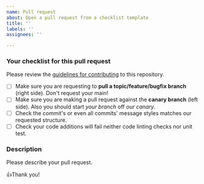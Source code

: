 ```yaml
---
name: Pull request
about: Open a pull request from a checklist template
title: ''
labels: ''
assignees: ''

---
```


### Your checklist for this pull request
Please review the [guidelines for contributing](../../CONTRIBUTING.md) to this repository.

- [ ] Make sure you are requesting to **pull a topic/feature/bugfix branch** (right side). Don't request your main!
- [ ] Make sure you are making a pull request against the **canary branch** (left side). Also you should start *your branch* off *our canary*.
- [ ] Check the commit's or even all commits' message styles matches our requested structure.
- [ ] Check your code additions will fail neither code linting checks nor unit test.

### Description
Please describe your pull request.

👍Thank you!
